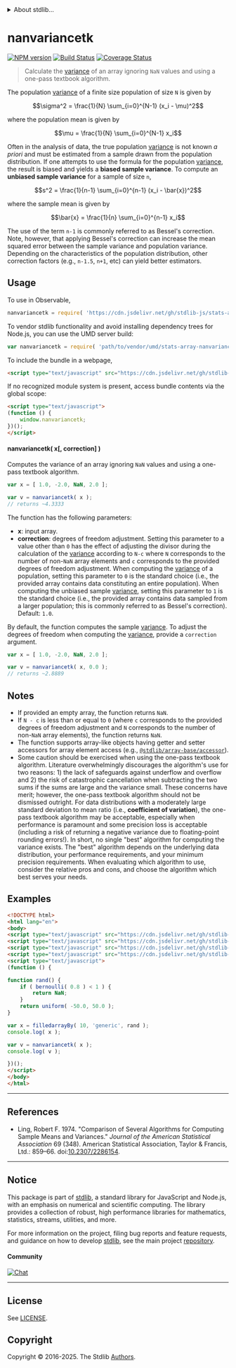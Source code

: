 <!--

@license Apache-2.0

Copyright (c) 2025 The Stdlib Authors.

Licensed under the Apache License, Version 2.0 (the "License");
you may not use this file except in compliance with the License.
You may obtain a copy of the License at

   http://www.apache.org/licenses/LICENSE-2.0

Unless required by applicable law or agreed to in writing, software
distributed under the License is distributed on an "AS IS" BASIS,
WITHOUT WARRANTIES OR CONDITIONS OF ANY KIND, either express or implied.
See the License for the specific language governing permissions and
limitations under the License.

-->


<details>
  <summary>
    About stdlib...
  </summary>
  <p>We believe in a future in which the web is a preferred environment for numerical computation. To help realize this future, we've built stdlib. stdlib is a standard library, with an emphasis on numerical and scientific computation, written in JavaScript (and C) for execution in browsers and in Node.js.</p>
  <p>The library is fully decomposable, being architected in such a way that you can swap out and mix and match APIs and functionality to cater to your exact preferences and use cases.</p>
  <p>When you use stdlib, you can be absolutely certain that you are using the most thorough, rigorous, well-written, studied, documented, tested, measured, and high-quality code out there.</p>
  <p>To join us in bringing numerical computing to the web, get started by checking us out on <a href="https://github.com/stdlib-js/stdlib">GitHub</a>, and please consider <a href="https://opencollective.com/stdlib">financially supporting stdlib</a>. We greatly appreciate your continued support!</p>
</details>

# nanvariancetk

[![NPM version][npm-image]][npm-url] [![Build Status][test-image]][test-url] [![Coverage Status][coverage-image]][coverage-url] <!-- [![dependencies][dependencies-image]][dependencies-url] -->

> Calculate the [variance][variance] of an array ignoring `NaN` values and using a one-pass textbook algorithm.

<section class="intro">

The population [variance][variance] of a finite size population of size `N` is given by

<!-- <equation class="equation" label="eq:population_variance" align="center" raw="\sigma^2 = \frac{1}{N} \sum_{i=0}^{N-1} (x_i - \mu)^2" alt="Equation for the population variance."> -->

```math
\sigma^2 = \frac{1}{N} \sum_{i=0}^{N-1} (x_i - \mu)^2
```

<!-- <div class="equation" align="center" data-raw-text="\sigma^2 = \frac{1}{N} \sum_{i=0}^{N-1} (x_i - \mu)^2" data-equation="eq:population_variance">
    <img src="https://cdn.jsdelivr.net/gh/stdlib-js/stdlib@0749b7b31875c183f47939662b8fb607bd381d06/lib/node_modules/@stdlib/stats/base/nanvariancetk/docs/img/equation_population_variance.svg" alt="Equation for the population variance.">
    <br>
</div> -->

<!-- </equation> -->

where the population mean is given by

<!-- <equation class="equation" label="eq:population_mean" align="center" raw="\mu = \frac{1}{N} \sum_{i=0}^{N-1} x_i" alt="Equation for the population mean."> -->

```math
\mu = \frac{1}{N} \sum_{i=0}^{N-1} x_i
```

<!-- <div class="equation" align="center" data-raw-text="\mu = \frac{1}{N} \sum_{i=0}^{N-1} x_i" data-equation="eq:population_mean">
    <img src="https://cdn.jsdelivr.net/gh/stdlib-js/stdlib@0749b7b31875c183f47939662b8fb607bd381d06/lib/node_modules/@stdlib/stats/base/nanvariancetk/docs/img/equation_population_mean.svg" alt="Equation for the population mean.">
    <br>
</div> -->

<!-- </equation> -->

Often in the analysis of data, the true population [variance][variance] is not known _a priori_ and must be estimated from a sample drawn from the population distribution. If one attempts to use the formula for the population [variance][variance], the result is biased and yields a **biased sample variance**. To compute an **unbiased sample variance** for a sample of size `n`,

<!-- <equation class="equation" label="eq:unbiased_sample_variance" align="center" raw="s^2 = \frac{1}{n-1} \sum_{i=0}^{n-1} (x_i - \bar{x})^2" alt="Equation for computing an unbiased sample variance."> -->

```math
s^2 = \frac{1}{n-1} \sum_{i=0}^{n-1} (x_i - \bar{x})^2
```

<!-- <div class="equation" align="center" data-raw-text="s^2 = \frac{1}{n-1} \sum_{i=0}^{n-1} (x_i - \bar{x})^2" data-equation="eq:unbiased_sample_variance">
    <img src="https://cdn.jsdelivr.net/gh/stdlib-js/stdlib@0749b7b31875c183f47939662b8fb607bd381d06/lib/node_modules/@stdlib/stats/base/nanvariancetk/docs/img/equation_unbiased_sample_variance.svg" alt="Equation for computing an unbiased sample variance.">
    <br>
</div> -->

<!-- </equation> -->

where the sample mean is given by

<!-- <equation class="equation" label="eq:sample_mean" align="center" raw="\bar{x} = \frac{1}{n} \sum_{i=0}^{n-1} x_i" alt="Equation for the sample mean."> -->

```math
\bar{x} = \frac{1}{n} \sum_{i=0}^{n-1} x_i
```

<!-- <div class="equation" align="center" data-raw-text="\bar{x} = \frac{1}{n} \sum_{i=0}^{n-1} x_i" data-equation="eq:sample_mean">
    <img src="https://cdn.jsdelivr.net/gh/stdlib-js/stdlib@0749b7b31875c183f47939662b8fb607bd381d06/lib/node_modules/@stdlib/stats/base/nanvariancetk/docs/img/equation_sample_mean.svg" alt="Equation for the sample mean.">
    <br>
</div> -->

<!-- </equation> -->

The use of the term `n-1` is commonly referred to as Bessel's correction. Note, however, that applying Bessel's correction can increase the mean squared error between the sample variance and population variance. Depending on the characteristics of the population distribution, other correction factors (e.g., `n-1.5`, `n+1`, etc) can yield better estimators.

</section>

<!-- /.intro -->



<section class="usage">

## Usage

To use in Observable,

```javascript
nanvariancetk = require( 'https://cdn.jsdelivr.net/gh/stdlib-js/stats-array-nanvariancetk@umd/browser.js' )
```

To vendor stdlib functionality and avoid installing dependency trees for Node.js, you can use the UMD server build:

```javascript
var nanvariancetk = require( 'path/to/vendor/umd/stats-array-nanvariancetk/index.js' )
```

To include the bundle in a webpage,

```html
<script type="text/javascript" src="https://cdn.jsdelivr.net/gh/stdlib-js/stats-array-nanvariancetk@umd/browser.js"></script>
```

If no recognized module system is present, access bundle contents via the global scope:

```html
<script type="text/javascript">
(function () {
    window.nanvariancetk;
})();
</script>
```

#### nanvariancetk( x\[, correction] )

Computes the variance of an array ignoring `NaN` values and using a one-pass textbook algorithm.

```javascript
var x = [ 1.0, -2.0, NaN, 2.0 ];

var v = nanvariancetk( x );
// returns ~4.3333
```

The function has the following parameters:

-   **x**: input array.
-   **correction**: degrees of freedom adjustment. Setting this parameter to a value other than `0` has the effect of adjusting the divisor during the calculation of the [variance][variance] according to `N-c` where  `N` corresponds to the number of non-`NaN` array elements and `c` corresponds to the provided degrees of freedom adjustment. When computing the [variance][variance] of a population, setting this parameter to `0` is the standard choice (i.e., the provided array contains data constituting an entire population). When computing the unbiased sample [variance][variance], setting this parameter to `1` is the standard choice (i.e., the provided array contains data sampled from a larger population; this is commonly referred to as Bessel's correction). Default: `1.0`.

By default, the function computes the sample [variance][variance]. To adjust the degrees of freedom when computing the [variance][variance], provide a `correction` argument.

```javascript
var x = [ 1.0, -2.0, NaN, 2.0 ];

var v = nanvariancetk( x, 0.0 );
// returns ~2.8889
```

</section>

<!-- /.usage -->

<section class="notes">

## Notes

-   If provided an empty array, the function returns `NaN`.
-   If `N - c` is less than or equal to `0` (where `c` corresponds to the provided degrees of freedom adjustment and `N` corresponds to the number of non-`NaN` array elements), the function returns `NaN`.
-   The function supports array-like objects having getter and setter accessors for array element access (e.g., [`@stdlib/array-base/accessor`][@stdlib/array/base/accessor]).
-   Some caution should be exercised when using the one-pass textbook algorithm. Literature overwhelmingly discourages the algorithm's use for two reasons: 1) the lack of safeguards against underflow and overflow and 2) the risk of catastrophic cancellation when subtracting the two sums if the sums are large and the variance small. These concerns have merit; however, the one-pass textbook algorithm should not be dismissed outright. For data distributions with a moderately large standard deviation to mean ratio (i.e., **coefficient of variation**), the one-pass textbook algorithm may be acceptable, especially when performance is paramount and some precision loss is acceptable (including a risk of returning a negative variance due to floating-point rounding errors!). In short, no single "best" algorithm for computing the variance exists. The "best" algorithm depends on the underlying data distribution, your performance requirements, and your minimum precision requirements. When evaluating which algorithm to use, consider the relative pros and cons, and choose the algorithm which best serves your needs.

</section>

<!-- /.notes -->

<section class="examples">

## Examples

<!-- eslint no-undef: "error" -->

```html
<!DOCTYPE html>
<html lang="en">
<body>
<script type="text/javascript" src="https://cdn.jsdelivr.net/gh/stdlib-js/random-base-uniform@umd/browser.js"></script>
<script type="text/javascript" src="https://cdn.jsdelivr.net/gh/stdlib-js/array-filled-by@umd/browser.js"></script>
<script type="text/javascript" src="https://cdn.jsdelivr.net/gh/stdlib-js/random-base-bernoulli@umd/browser.js"></script>
<script type="text/javascript" src="https://cdn.jsdelivr.net/gh/stdlib-js/stats-array-nanvariancetk@umd/browser.js"></script>
<script type="text/javascript">
(function () {

function rand() {
    if ( bernoulli( 0.8 ) < 1 ) {
        return NaN;
    }
    return uniform( -50.0, 50.0 );
}

var x = filledarrayBy( 10, 'generic', rand );
console.log( x );

var v = nanvariancetk( x );
console.log( v );

})();
</script>
</body>
</html>
```

</section>

<!-- /.examples -->

* * *

<section class="references">

## References

-   Ling, Robert F. 1974. "Comparison of Several Algorithms for Computing Sample Means and Variances." _Journal of the American Statistical Association_ 69 (348). American Statistical Association, Taylor & Francis, Ltd.: 859–66. doi:[10.2307/2286154][@ling:1974a].

</section>

<!-- /.references -->

<!-- Section for related `stdlib` packages. Do not manually edit this section, as it is automatically populated. -->

<section class="related">

</section>

<!-- /.related -->

<!-- Section for all links. Make sure to keep an empty line after the `section` element and another before the `/section` close. -->


<section class="main-repo" >

* * *

## Notice

This package is part of [stdlib][stdlib], a standard library for JavaScript and Node.js, with an emphasis on numerical and scientific computing. The library provides a collection of robust, high performance libraries for mathematics, statistics, streams, utilities, and more.

For more information on the project, filing bug reports and feature requests, and guidance on how to develop [stdlib][stdlib], see the main project [repository][stdlib].

#### Community

[![Chat][chat-image]][chat-url]

---

## License

See [LICENSE][stdlib-license].


## Copyright

Copyright &copy; 2016-2025. The Stdlib [Authors][stdlib-authors].

</section>

<!-- /.stdlib -->

<!-- Section for all links. Make sure to keep an empty line after the `section` element and another before the `/section` close. -->

<section class="links">

[npm-image]: http://img.shields.io/npm/v/@stdlib/stats-array-nanvariancetk.svg
[npm-url]: https://npmjs.org/package/@stdlib/stats-array-nanvariancetk

[test-image]: https://github.com/stdlib-js/stats-array-nanvariancetk/actions/workflows/test.yml/badge.svg?branch=main
[test-url]: https://github.com/stdlib-js/stats-array-nanvariancetk/actions/workflows/test.yml?query=branch:main

[coverage-image]: https://img.shields.io/codecov/c/github/stdlib-js/stats-array-nanvariancetk/main.svg
[coverage-url]: https://codecov.io/github/stdlib-js/stats-array-nanvariancetk?branch=main

<!--

[dependencies-image]: https://img.shields.io/david/stdlib-js/stats-array-nanvariancetk.svg
[dependencies-url]: https://david-dm.org/stdlib-js/stats-array-nanvariancetk/main

-->

[chat-image]: https://img.shields.io/gitter/room/stdlib-js/stdlib.svg
[chat-url]: https://app.gitter.im/#/room/#stdlib-js_stdlib:gitter.im

[stdlib]: https://github.com/stdlib-js/stdlib

[stdlib-authors]: https://github.com/stdlib-js/stdlib/graphs/contributors

[umd]: https://github.com/umdjs/umd
[es-module]: https://developer.mozilla.org/en-US/docs/Web/JavaScript/Guide/Modules

[deno-url]: https://github.com/stdlib-js/stats-array-nanvariancetk/tree/deno
[deno-readme]: https://github.com/stdlib-js/stats-array-nanvariancetk/blob/deno/README.md
[umd-url]: https://github.com/stdlib-js/stats-array-nanvariancetk/tree/umd
[umd-readme]: https://github.com/stdlib-js/stats-array-nanvariancetk/blob/umd/README.md
[esm-url]: https://github.com/stdlib-js/stats-array-nanvariancetk/tree/esm
[esm-readme]: https://github.com/stdlib-js/stats-array-nanvariancetk/blob/esm/README.md
[branches-url]: https://github.com/stdlib-js/stats-array-nanvariancetk/blob/main/branches.md

[stdlib-license]: https://raw.githubusercontent.com/stdlib-js/stats-array-nanvariancetk/main/LICENSE

[variance]: https://en.wikipedia.org/wiki/Variance

[@ling:1974a]: https://doi.org/10.2307/2286154

[@stdlib/array/base/accessor]: https://github.com/stdlib-js/array-base-accessor/tree/umd

</section>

<!-- /.links -->
